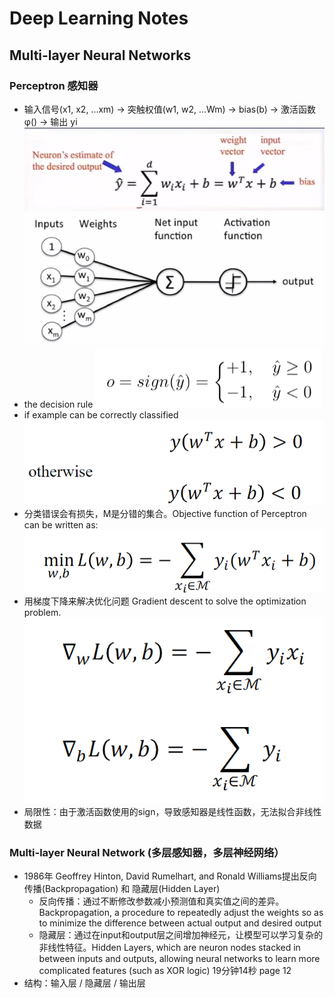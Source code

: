 # Deep Learning Notes
## Multi-layer Neural Networks
### Perceptron 感知器
- 输入信号(x1, x2, ...xm) -> 突触权值(w1, w2, ...Wm) -> bias(b) -> 激活函数φ() -> 输出 yi ![image-1](./images/image-1.jpg) ![image-2](./images/image-2.jpg)
- the decision rule ![image-3](./images/image-3.jpg)
- if example can be correctly classified ![image-4](./images/image-4.jpg)
- 分类错误会有损失，M是分错的集合。Objective function of Perceptron can be written as: ![image-5](./images/image-5.jpg)
- 用梯度下降来解决优化问题 Gradient descent to solve the optimization problem. ![image-6](./images/image-6.jpg)
- 局限性：由于激活函数使用的sign，导致感知器是线性函数，无法拟合非线性数据

### Multi-layer Neural Network (多层感知器，多层神经网络）
- 1986年 Geoffrey Hinton, David Rumelhart, and Ronald Williams提出反向传播(Backpropagation) 和 隐藏层(Hidden Layer)
  - 反向传播：通过不断修改参数减小预测值和真实值之间的差异。Backpropagation, a procedure to repeatedly adjust the  weights so as to minimize the difference between actual output and desired output
  - 隐藏层：通过在input和output层之间增加神经元，让模型可以学习复杂的非线性特征。Hidden Layers, which are neuron nodes stacked in between inputs and outputs, allowing neural networks to learn more complicated features (such as XOR logic) 19分钟14秒 page 12
- 结构：输入层 / 隐藏层 / 输出层


